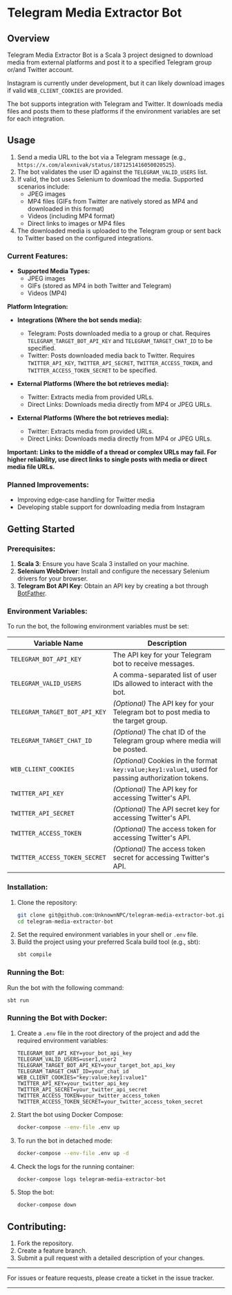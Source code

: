 # Telegram Media Extractor Bot

## Overview

Telegram Media Extractor Bot is a Scala 3 project designed to download media from external platforms  and post it to a specified Telegram group or/and Twitter account.

Instagram is currently under development, but it can likely download images if valid `WEB_CLIENT_COOKIES` are provided.

The bot supports integration with Telegram and Twitter. It downloads media files and posts them to these platforms if the environment variables are set for each integration.

## Usage

1. Send a media URL to the bot via a Telegram message (e.g., `https://x.com/alexnivak/status/1871251416050020525`).
2. The bot validates the user ID against the `TELEGRAM_VALID_USERS` list.
3. If valid, the bot uses Selenium to download the media. Supported scenarios include:
    - JPEG images
    - MP4 files (GIFs from Twitter are natively stored as MP4 and downloaded in this format)
    - Videos (including MP4 format)
    - Direct links to images or MP4 files
4. The downloaded media is uploaded to the Telegram group or sent back to Twitter based on the configured integrations.

### Current Features:

- **Supported Media Types:**
    - JPEG images
    - GIFs (stored as MP4 in both Twitter and Telegram)
    - Videos (MP4)

**Platform Integration:**

- **Integrations (Where the bot sends media):**

    - Telegram: Posts downloaded media to a group or chat. Requires `TELEGRAM_TARGET_BOT_API_KEY` and `TELEGRAM_TARGET_CHAT_ID` to be specified.
    - Twitter: Posts downloaded media back to Twitter. Requires `TWITTER_API_KEY`, `TWITTER_API_SECRET`, `TWITTER_ACCESS_TOKEN`, and `TWITTER_ACCESS_TOKEN_SECRET` to be specified.

- **External Platforms (Where the bot retrieves media):**

    - Twitter: Extracts media from provided URLs.
    - Direct Links: Downloads media directly from MP4 or JPEG URLs.

- **External Platforms (Where the bot retrieves media):**

    - Twitter: Extracts media from provided URLs.
    - Direct Links: Downloads media directly from MP4 or JPEG URLs.

**Important: Links to the middle of a thread or complex URLs may fail. For higher reliability, use direct links to single posts with media or direct media file URLs.**

### Planned Improvements:

- Improving edge-case handling for Twitter media
- Developing stable support for downloading media from Instagram

## Getting Started

### Prerequisites:

1. **Scala 3**: Ensure you have Scala 3 installed on your machine.
2. **Selenium WebDriver**: Install and configure the necessary Selenium drivers for your browser.
3. **Telegram Bot API Key**: Obtain an API key by creating a bot through [BotFather](https://core.telegram.org/bots#botfather).

### Environment Variables:

To run the bot, the following environment variables must be set:

| Variable Name                 | Description                                                                                        |
| ----------------------------- | -------------------------------------------------------------------------------------------------- |
| `TELEGRAM_BOT_API_KEY`        | The API key for your Telegram bot to receive messages.                                             |
| `TELEGRAM_VALID_USERS`        | A comma-separated list of user IDs allowed to interact with the bot.                               |
| `TELEGRAM_TARGET_BOT_API_KEY` | *(Optional)* The API key for your Telegram bot to post media to the target group.                  |
| `TELEGRAM_TARGET_CHAT_ID`     | *(Optional)* The chat ID of the Telegram group where media will be posted.                         |
| `WEB_CLIENT_COOKIES`          | *(Optional)* Cookies in the format `key:value;key1:value1`, used for passing authorization tokens. |
| `TWITTER_API_KEY`             | *(Optional)* The API key for accessing Twitter's API.                                              |
| `TWITTER_API_SECRET`          | *(Optional)* The API secret key for accessing Twitter's API.                                       |
| `TWITTER_ACCESS_TOKEN`        | *(Optional)* The access token for accessing Twitter's API.                                         |
| `TWITTER_ACCESS_TOKEN_SECRET` | *(Optional)* The access token secret for accessing Twitter's API.                                  |

### Installation:

1. Clone the repository:
   ```bash
   git clone git@github.com:UnknownNPC/telegram-media-extractor-bot.git
   cd telegram-media-extractor-bot
   ```
2. Set the required environment variables in your shell or `.env` file.
3. Build the project using your preferred Scala build tool (e.g., sbt):
   ```bash
   sbt compile
   ```

### Running the Bot:

Run the bot with the following command:

```bash
sbt run
```

### Running the Bot with Docker:

1. Create a `.env` file in the root directory of the project and add the required environment variables:

   ```env
   TELEGRAM_BOT_API_KEY=your_bot_api_key
   TELEGRAM_VALID_USERS=user1,user2
   TELEGRAM_TARGET_BOT_API_KEY=your_target_bot_api_key
   TELEGRAM_TARGET_CHAT_ID=your_chat_id
   WEB_CLIENT_COOKIES="key:value;key1:value1"
   TWITTER_API_KEY=your_twitter_api_key
   TWITTER_API_SECRET=your_twitter_api_secret
   TWITTER_ACCESS_TOKEN=your_twitter_access_token
   TWITTER_ACCESS_TOKEN_SECRET=your_twitter_access_token_secret
   ```

2. Start the bot using Docker Compose:

   ```bash
   docker-compose --env-file .env up
   ```

3. To run the bot in detached mode:

   ```bash
   docker-compose --env-file .env up -d
   ```

4. Check the logs for the running container:

   ```bash
   docker-compose logs telegram-media-extractor-bot
   ```

5. Stop the bot:

   ```bash
   docker-compose down
   ```

## Contributing:

1. Fork the repository.
2. Create a feature branch.
3. Submit a pull request with a detailed description of your changes.

---

For issues or feature requests, please create a ticket in the issue tracker.

---
